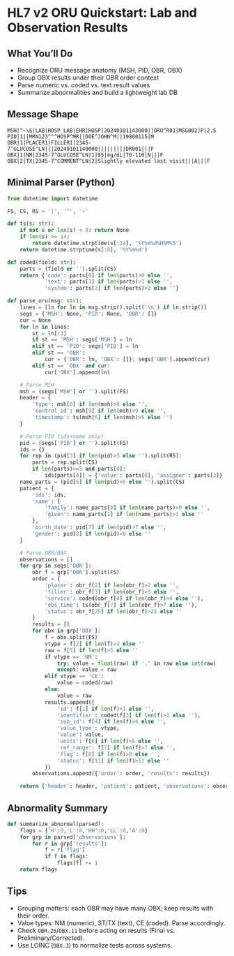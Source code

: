 # HL7 v2 ORU Quickstart: Lab and Observation Results

## What You’ll Do
- Recognize ORU message anatomy (MSH, PID, OBR, OBX)
- Group OBX results under their OBR order context
- Parse numeric vs. coded vs. text result values
- Summarize abnormalities and build a lightweight lab DB

## Message Shape
```
MSH|^~\&|LAB|HOSP_LAB|EHR|HOSP|20240101143000||ORU^R01|MSG002|P|2.5
PID|1||MRN123^^^HOSP^MR||DOE^JOHN^M||19800115|M
OBR|1|PLACER1|FILLER1|2345-7^GLUCOSE^LN|||20240101140000|||||||||DR001|||F
OBX|1|NM|2345-7^GLUCOSE^LN|1|95|mg/dL|70-110|N|||F
OBX|2|TX|2345-7^COMMENT^LN|2|Slightly elevated last visit|||A|||F
```

## Minimal Parser (Python)
```python
from datetime import datetime

FS, CS, RS = '|', '^', '~'

def ts(s: str):
    if not s or len(s) < 8: return None
    if len(s) >= 14:
        return datetime.strptime(s[:14], '%Y%m%d%H%M%S')
    return datetime.strptime(s[:8], '%Y%m%d')

def coded(field: str):
    parts = (field or '').split(CS)
    return {'code': parts[0] if len(parts)>0 else '',
            'text': parts[1] if len(parts)>1 else '',
            'system': parts[2] if len(parts)>2 else ''}

def parse_oru(msg: str):
    lines = [ln for ln in msg.strip().split('\n') if ln.strip()]
    segs = {'MSH': None, 'PID': None, 'OBR': []}
    cur = None
    for ln in lines:
        st = ln[:3]
        if st == 'MSH': segs['MSH'] = ln
        elif st == 'PID': segs['PID'] = ln
        elif st == 'OBR':
            cur = {'OBR': ln, 'OBX': []}; segs['OBR'].append(cur)
        elif st == 'OBX' and cur:
            cur['OBX'].append(ln)

    # Parse MSH
    msh = (segs['MSH'] or '').split(FS)
    header = {
        'type': msh[8] if len(msh)>8 else '',
        'control_id': msh[9] if len(msh)>9 else '',
        'timestamp': ts(msh[6] if len(msh)>6 else '')
    }

    # Parse PID (ids+name only)
    pid = (segs['PID'] or '').split(FS)
    ids = {}
    for rep in (pid[3] if len(pid)>3 else '').split(RS):
        parts = rep.split(CS)
        if len(parts)>=5 and parts[0]:
            ids[parts[4]] = {'value': parts[0], 'assigner': parts[3]}
    name_parts = (pid[5] if len(pid)>5 else '').split(CS)
    patient = {
        'ids': ids,
        'name': {
            'family': name_parts[0] if len(name_parts)>0 else '',
            'given': name_parts[1] if len(name_parts)>1 else ''
        },
        'birth_date': pid[7] if len(pid)>7 else '',
        'gender': pid[8] if len(pid)>8 else ''
    }

    # Parse OBR/OBX
    observations = []
    for grp in segs['OBR']:
        obr_f = grp['OBR'].split(FS)
        order = {
            'placer': obr_f[2] if len(obr_f)>2 else '',
            'filler': obr_f[3] if len(obr_f)>3 else '',
            'service': coded(obr_f[4] if len(obr_f)>4 else ''),
            'obs_time': ts(obr_f[7] if len(obr_f)>7 else ''),
            'status': obr_f[25] if len(obr_f)>25 else ''
        }
        results = []
        for obx in grp['OBX']:
            f = obx.split(FS)
            vtype = f[2] if len(f)>2 else ''
            raw = f[5] if len(f)>5 else ''
            if vtype == 'NM':
                try: value = float(raw) if '.' in raw else int(raw)
                except: value = raw
            elif vtype == 'CE':
                value = coded(raw)
            else:
                value = raw
            results.append({
                'id': f[1] if len(f)>1 else '',
                'identifier': coded(f[3] if len(f)>3 else ''),
                'sub_id': f[4] if len(f)>4 else '',
                'value_type': vtype,
                'value': value,
                'units': f[6] if len(f)>6 else '',
                'ref_range': f[7] if len(f)>7 else '',
                'flag': f[8] if len(f)>8 else '',
                'status': f[11] if len(f)>11 else ''
            })
        observations.append({'order': order, 'results': results})

    return {'header': header, 'patient': patient, 'observations': observations}
```

## Abnormality Summary
```python
def summarize_abnormal(parsed):
    flags = {'H':0,'L':0,'HH':0,'LL':0,'A':0}
    for grp in parsed['observations']:
        for r in grp['results']:
            f = r['flag']
            if f in flags:
                flags[f] += 1
    return flags
```

## Tips
- Grouping matters: each OBR may have many OBX; keep results with their order.
- Value types: NM (numeric), ST/TX (text), CE (coded). Parse accordingly.
- Check `OBR.25`/`OBX.11` before acting on results (Final vs. Preliminary/Corrected).
- Use LOINC (`OBX.3`) to normalize tests across systems.

